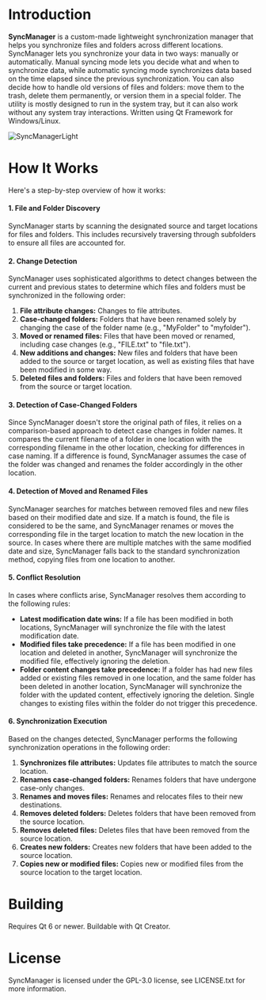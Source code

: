 # Introduction

**SyncManager** is a custom-made lightweight synchronization manager that helps you synchronize files and folders across different locations. SyncManager lets you synchronize your data in two ways: manually or automatically. Manual syncing mode lets you decide what and when to synchronize data, while automatic syncing mode synchronizes data based on the time elapsed since the previous synchronization. You can also decide how to handle old versions of files and folders: move them to the trash, delete them permanently, or version them in a special folder. The utility is mostly designed to run in the system tray, but it can also work without any system tray interactions. Written using Qt Framework for Windows/Linux.

![SyncManagerLight](https://github.com/user-attachments/assets/c25d45ee-5051-463a-b183-8a6408cf3367)

# How It Works
Here's a step-by-step overview of how it works:
#### 1. File and Folder Discovery
SyncManager starts by scanning the designated source and target locations for files and folders. This includes recursively traversing through subfolders to ensure all files are accounted for.
#### 2. Change Detection
SyncManager uses sophisticated algorithms to detect changes between the current and previous states to determine which files and folders must be synchronized in the following order:
1. **File attribute changes:** Changes to file attributes.
1. **Case-changed folders:** Folders that have been renamed solely by changing the case of the folder name (e.g., "MyFolder" to "myfolder").
1. **Moved or renamed files:** Files that have been moved or renamed, including case changes (e.g., "FILE.txt" to "file.txt").
1. **New additions and changes:** New files and folders that have been added to the source or target location, as well as existing files that have been modified in some way.
1. **Deleted files and folders:** Files and folders that have been removed from the source or target location.
#### 3. Detection of Case-Changed Folders
Since SyncManager doesn't store the original path of files, it relies on a comparison-based approach to detect case changes in folder names. It compares the current filename of a folder in one location with the corresponding filename in the other location, checking for differences in case naming. If a difference is found, SyncManager assumes the case of the folder was changed and renames the folder accordingly in the other location.
#### 4. Detection of Moved and Renamed Files
SyncManager searches for matches between removed files and new files based on their modified date and size. If a match is found, the file is considered to be the same, and SyncManager renames or moves the corresponding file in the target location to match the new location in the source. In cases where there are multiple matches with the same modified date and size, SyncManager falls back to the standard synchronization method, copying files from one location to another.
#### 5. Conflict Resolution
In cases where conflicts arise, SyncManager resolves them according to the following rules:
- **Latest modification date wins:** If a file has been modified in both locations, SyncManager will synchronize the file with the latest modification date.
- **Modified files take precedence:** If a file has been modified in one location and deleted in another, SyncManager will synchronize the modified file, effectively ignoring the deletion.
- **Folder content changes take precedence:** If a folder has had new files added or existing files removed in one location, and the same folder has been deleted in another location, SyncManager will synchronize the folder with the updated content, effectively ignoring the deletion. Single changes to existing files within the folder do not trigger this precedence.
#### 6. Synchronization Execution
Based on the changes detected, SyncManager performs the following synchronization operations in the following order:
1. **Synchronizes file attributes:** Updates file attributes to match the source location.
1. **Renames case-changed folders:** Renames folders that have undergone case-only changes.
1. **Renames and moves files:** Renames and relocates files to their new destinations.
1. **Removes deleted folders:** Deletes folders that have been removed from the source location.
1. **Removes deleted files:** Deletes files that have been removed from the source location.
1. **Creates new folders:** Creates new folders that have been added to the source location.
1. **Copies new or modified files:** Copies new or modified files from the source location to the target location.

# Building
Requires Qt 6 or newer. Buildable with Qt Creator.

# License
SyncManager is licensed under the GPL-3.0 license, see LICENSE.txt for more information.
